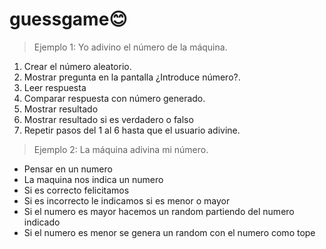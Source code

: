 # guessgame😊
> Ejemplo 1: Yo adivino el número de la máquina.

1. Crear el número aleatorio.
2. Mostrar pregunta en la pantalla ¿Introduce número?.
3. Leer respuesta
4. Comparar respuesta con número generado.
5. Mostrar resultado
6. Mostrar resultado si es verdadero o falso
7. Repetir pasos del 1 al 6 hasta que el usuario adivine.

> Ejemplo 2: La máquina adivina mi número.

- Pensar en un numero
- La maquina nos indica un numero
- Si es correcto felicitamos
- Si es incorrecto le indicamos si es menor o mayor
- Si el numero es mayor hacemos un random partiendo del numero indicado
- Si el numero es menor se genera un random con el numero como tope